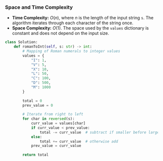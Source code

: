 ### Space and Time Complexity

- **Time Complexity:** $O(n)$, where $n$ is the length of the input string `s`. The algorithm iterates through each character of the string once.
- **Space Complexity:** $O(1)$. The space used by the `values` dictionary is constant and does not depend on the input size.

```Python
class Solution:
    def romanToInt(self, s: str) -> int:
        # Mapping of Roman numerals to integer values
        values = {
            "I": 1,
            "V": 5,
            "X": 10,
            "L": 50,
            "C": 100,
            "D": 500,
            "M": 1000
        }
        
        total = 0
        prev_value = 0
        
        # Iterate from right to left
        for char in reversed(s):
            curr_value = values[char]
            if curr_value < prev_value:
                total -= curr_value  # subtract if smaller before larger
            else:
                total += curr_value  # otherwise add
            prev_value = curr_value
        
        return total
```